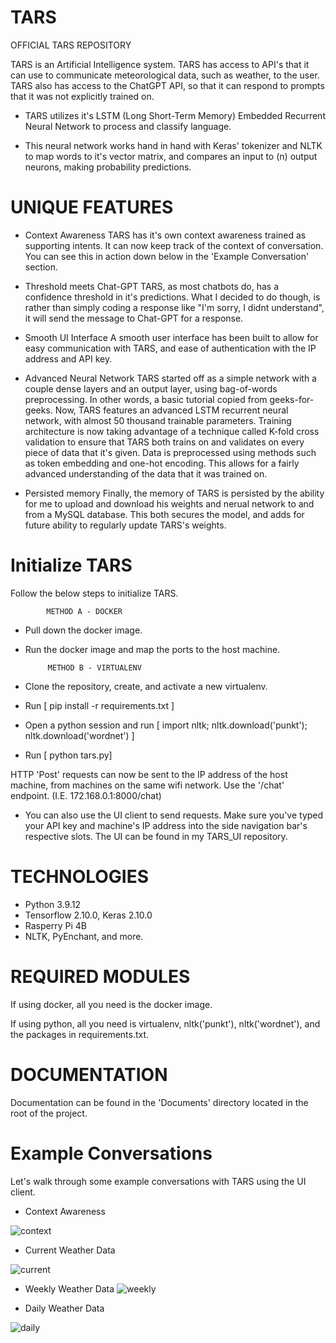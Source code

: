 # TARS
OFFICIAL TARS REPOSITORY

TARS is an Artificial Intelligence system. TARS has access to API's that it can use to communicate meteorological data, such as weather, to the user. TARS also has access to the ChatGPT API, so that it can respond to prompts that it was not explicitly trained on.

- TARS utilizes it's LSTM (Long Short-Term Memory) Embedded Recurrent Neural Network to process and classify language. 

- This neural network works hand in hand with Keras' tokenizer and NLTK to map words to it's vector matrix, and compares an input to (n) output neurons, making probability predictions. 

# UNIQUE FEATURES

 - Context Awareness
  TARS has it's own context awareness trained as supporting intents. It can now keep track of the context of conversation. You can see this in action down below in the 'Example Conversation' section.
  
 - Threshold meets Chat-GPT
  TARS, as most chatbots do, has a confidence threshold in it's predictions. What I decided to do though, is rather than simply coding a response like "I'm sorry, I didnt understand", it will send the message to Chat-GPT for a response.
  
 - Smooth UI Interface
  A smooth user interface has been built to allow for easy communication with TARS, and ease of authentication with the IP address and API key.
  
 - Advanced Neural Network
  TARS started off as a simple network with a couple dense layers and an output layer, using bag-of-words preprocessing. In other words, a basic tutorial copied from geeks-for-geeks. Now, TARS features an advanced LSTM recurrent neural network, with almost 50 thousand trainable parameters. Training architecture is now taking advantage of a technique called K-fold cross validation to ensure that TARS both trains on and validates on every piece of data that it's given. Data is preprocessed using methods such as token embedding and one-hot encoding. This allows for a fairly advanced understanding of the data that it was trained on.
  
 - Persisted memory
 Finally, the memory of TARS is persisted by the ability for me to upload and download his weights and nerual network to and from a MySQL database. This both secures the model, and adds for future ability to regularly update TARS's weights. 


# Initialize TARS
Follow the below steps to initialize TARS.

            METHOD A - DOCKER
 - Pull down the docker image.
 - Run the docker image and map the ports to the host machine.
 
            METHOD B - VIRTUALENV
 - Clone the repository, create, and activate a new virtualenv.
 - Run [ pip install -r requirements.txt ]
 - Open a python session and run [ import nltk; nltk.download('punkt'); nltk.download('wordnet') ]
 - Run [ python tars.py] 
 
 HTTP 'Post' requests can now be sent to the IP address of the host machine, from machines on the same wifi network. Use the '/chat' endpoint. (I.E. 172.168.0.1:8000/chat)
 - You can also use the UI client to send requests. Make sure you've typed your API key and machine's IP address into the side navigation bar's respective slots. The UI can be found in my TARS_UI repository.
# TECHNOLOGIES
- Python 3.9.12
- Tensorflow 2.10.0, Keras 2.10.0
- Rasperry Pi 4B
- NLTK, PyEnchant, and more.

# REQUIRED MODULES
 If using docker, all you need is the docker image.
 
 If using python, all you need is virtualenv, nltk('punkt'), nltk('wordnet'), and the packages in requirements.txt.

# DOCUMENTATION
Documentation can be found in the 'Documents' directory located in the root of the project.

# Example Conversations

Let's walk through some example conversations with TARS using the UI client. 


- Context Awareness

![context](https://user-images.githubusercontent.com/23193263/232133654-d82b3b2b-2f15-4cb0-8b4a-d4afb2ba4cfa.jpg)


- Current Weather Data

![current](https://user-images.githubusercontent.com/23193263/232134358-e0b8eb4c-64d1-4f1b-bff8-1c37914dc404.jpg)


- Weekly Weather Data
![weekly](https://user-images.githubusercontent.com/23193263/232137924-318a4e91-715c-413a-a719-c4e2305a079e.jpg)


- Daily Weather Data

![daily](https://user-images.githubusercontent.com/23193263/232141485-8c311723-bb19-40ab-a333-8fb78470b2f4.jpg)

